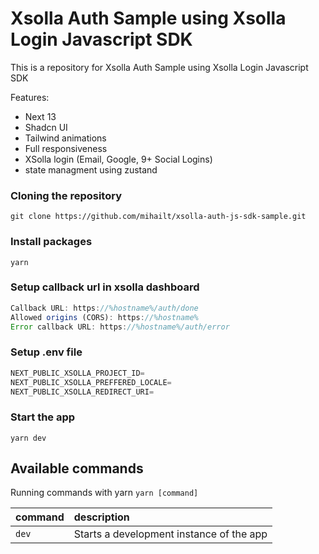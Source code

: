 # Xsolla Auth Sample using Xsolla Login Javascript SDK

This is a repository for Xsolla Auth Sample using Xsolla Login Javascript SDK

Features:
- Next 13
- Shadcn UI 
- Tailwind animations
- Full responsiveness
- XSolla login (Email, Google, 9+ Social Logins)
- state managment using zustand

### Cloning the repository

```shell
git clone https://github.com/mihailt/xsolla-auth-js-sdk-sample.git
```

### Install packages

```shell
yarn
```
### Setup callback url in xsolla dashboard

```js
Callback URL: https://%hostname%/auth/done
Allowed origins (CORS): https://%hostname%
Error callback URL: https://%hostname%/auth/error
```

### Setup .env file


```js
NEXT_PUBLIC_XSOLLA_PROJECT_ID=
NEXT_PUBLIC_XSOLLA_PREFFERED_LOCALE=
NEXT_PUBLIC_XSOLLA_REDIRECT_URI=
```

### Start the app

```shell
yarn dev
```

## Available commands

Running commands with yarn `yarn [command]`

| command         | description                              |
| :-------------- | :--------------------------------------- |
| `dev`           | Starts a development instance of the app |
